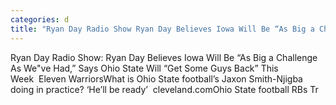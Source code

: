 ```yaml
---
categories: d
title: "Ryan Day Radio Show Ryan Day Believes Iowa Will Be “As Big a Challenge As Weve Had” Says Ohio State Will “Get Some Guys Back” This Week  Eleven Warriors"
---
```

Ryan Day Radio Show: Ryan Day Believes Iowa Will Be “As Big a Challenge As We"ve Had,” Says Ohio State Will “Get Some Guys Back” This Week&nbsp;&nbsp;Eleven WarriorsWhat is Ohio State football’s Jaxon Smith-Njigba doing in practice? ‘He’ll be ready’&nbsp;&nbsp;cleveland.comOhio State football RBs Tr